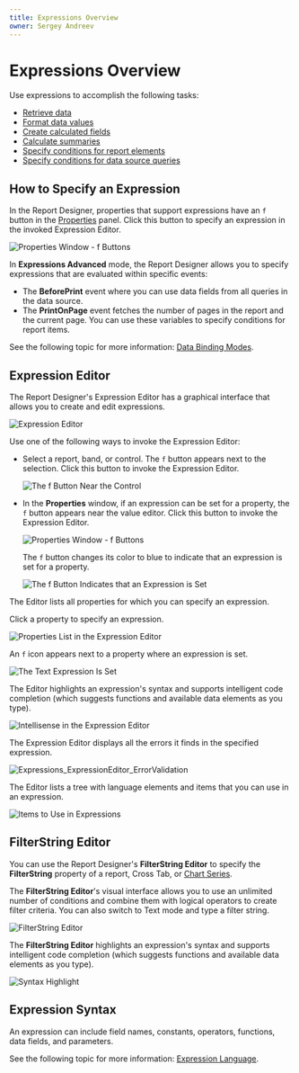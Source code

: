 ```yaml
---
title: Expressions Overview
owner: Sergey Andreev
---
```

# Expressions Overview

Use expressions to accomplish the following tasks:
* [Retrieve data](../use-report-elements/bind-controls-to-data.md)
* [Format data values](../shape-report-data/format-data.md)
* [Create calculated fields](../shape-report-data/use-calculated-fields/calculated-fields-overview.md)
* [Calculate summaries](../shape-report-data/calculate-summaries.md)
* [Specify conditions for report elements](../shape-report-data/specify-conditions-for-report-elements.md)
* [Specify conditions for data source queries](../bind-to-data/specify-query-parameters.md)

## How to Specify an Expression

In the Report Designer, properties that support expressions have an `f` button in the [Properties](../report-designer-tools/ui-panels/properties-panel.md) panel. Click this button to specify an expression in the invoked Expression Editor.

![Properties Window - f Buttons](../../../images/eurd-web-f-button.png)

In **Expressions Advanced** mode, the Report Designer allows you to specify expressions that are evaluated within specific events:

* The **BeforePrint** event where you can use data fields from all queries in the data source.
* The **PrintOnPage** event fetches the number of pages in the report and the current page. You can use these variables to specify conditions for report items.

See the following topic for more information: [Data Binding Modes](data-binding-modes.md).

## Expression Editor

The Report Designer's Expression Editor has a graphical interface that allows you to create and edit expressions.

![Expression Editor](../../../images/eurd-web-expression-editor.png)

Use one of the following ways to invoke the Expression Editor:

* Select a report, band, or control. The `f` button appears next to the selection. Click this button to invoke the Expression Editor.

    ![The f Button Near the Control](../../../images/eurd-web-smarttag-f-button.png)

* In the **Properties** window, if an expression can be set for a property, the `f` button appears near the value editor. Click this button to invoke the Expression Editor.

    ![Properties Window - f Buttons](../../../images/eurd-web-f-button.png)

    The `f` button changes its color to blue to indicate that an expression is set for a property.

    ![The f Button Indicates that an Expression is Set](../../../images/eurd-web-properties-window-f-button-blue.png)

The Editor lists all properties for which you can specify an expression.

Click a property to specify an expression.

![Properties List in the Expression Editor](../../../images/eurd-web-expression-editor-properties-list.png)

An `f` icon appears next to a property where an expression is set.

![The Text Expression Is Set](../../../images/eurd-web-expression-editor-properties-list-expression-set.png)

The Editor highlights an expression's syntax and supports intelligent code completion (which suggests functions and available data elements as you type).

![Intellisense in the Expression Editor](../../../images/eurd-web-expression-editor-intellisense.png)

The Expression Editor displays all the errors it finds in the specified expression.

![Expressions_ExpressionEditor_ErrorValidation](../../../images/eurd-web-expression-editor-syntax-error.png)

The Editor lists a tree with language elements and items that you can use in an expression.

![Items to Use in Expressions](../../../images/eurd-web-expression-editor-expression-items.png)

## FilterString Editor

You can use the Report Designer's **FilterString Editor** to specify the **FilterString** property of a report, Cross Tab, or [Chart Series](../use-report-elements/use-charts-and-pivot-grids/add-a-chart-set-up-series-manually.md).

The **FilterString Editor**'s visual interface allows you to use an unlimited number of conditions and combine them with logical operators to create filter criteria. You can also switch to Text mode and type a filter string.

![FilterString Editor](../../../images/eurd-web-filterstring-editor.png)

The **FilterString Editor** highlights an expression's syntax and supports intelligent code completion (which suggests functions and available data elements as you type).

![Syntax Highlight](../../../images/eurd-web-filterstring-editor-intellisense.png)

## Expression Syntax

An expression can include field names, constants, operators, functions, data fields, and parameters.

See the following topic for more information: [Expression Language](expression-language.md).
